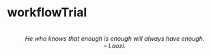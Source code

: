# workflowTrial
<!-- QUOTE:START -->
<p align="center"><br><i>He who knows that enough is enough will always have enough.</i><br><i>– Laozi.</i><br></p>
<!-- QUOTE:END -->

